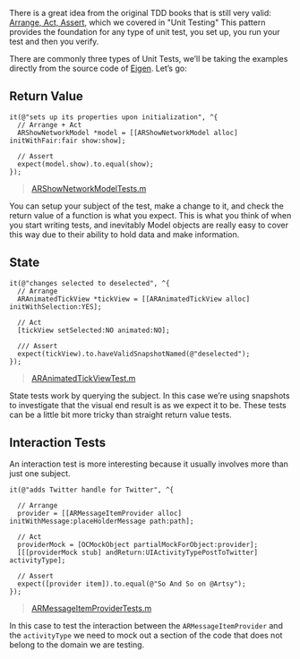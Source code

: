
There is a great idea from the original TDD books that is still very valid: [Arrange, Act, Assert](http://c2.com/cgi/wiki?ArrangeActAssert), which we covered in "Unit Testing" This pattern  provides the foundation for any type of unit test, you set up, you run your test and then you verify.

There are commonly three types of Unit Tests, we’ll be taking the examples directly from the source code of [Eigen](https://github.com/artsy/eigen/). Let’s go:

## Return Value

``` objc
it(@"sets up its properties upon initialization", ^{
  // Arrange + Act
  ARShowNetworkModel *model = [[ARShowNetworkModel alloc] initWithFair:fair show:show];

  // Assert
  expect(model.show).to.equal(show);
});

```

> [ARShowNetworkModelTests.m](https://github.com/artsy/eigen/blob/6635bd8dc62186422ad6537dbc582e828bcb3776/Artsy%20Tests/ARShowNetworkModelTests.m#L18-L22)

You can setup your subject of the test, make a change to it, and check the return value of a function is what you expect. This is what you think of when you start writing tests, and inevitably Model objects are really easy to cover this way due to their ability to hold data and make information.

## State

``` objc
it(@"changes selected to deselected", ^{
  // Arrange
  ARAnimatedTickView *tickView = [[ARAnimatedTickView alloc] initWithSelection:YES];

  // Act
  [tickView setSelected:NO animated:NO];

  /// Assert
  expect(tickView).to.haveValidSnapshotNamed(@"deselected");
});

```
> [ARAnimatedTickViewTest.m](https://github.com/artsy/eigen/blob/6635bd8dc62186422ad6537dbc582e828bcb3776/Artsy%20Tests/ARAnimatedTickViewTest.m#L27-L31)

State tests work by querying the subject. In this case we’re using snapshots to investigate that the visual end result is as we expect it to be.  These tests can be a little bit more tricky than straight return value tests.

## Interaction Tests

An interaction test is more interesting because it usually involves more than just one subject.

``` objc
it(@"adds Twitter handle for Twitter", ^{

  // Arrange
  provider = [[ARMessageItemProvider alloc] initWithMessage:placeHolderMessage path:path];

  // Act
  providerMock = [OCMockObject partialMockForObject:provider];
  [[[providerMock stub] andReturn:UIActivityTypePostToTwitter] activityType];

  // Assert
  expect([provider item]).to.equal(@"So And So on @Artsy");
});
```

> [ARMessageItemProviderTests.m](https://github.com/artsy/eigen/blob/6635bd8dc62186422ad6537dbc582e828bcb3776/Artsy%20Tests/ARMessageItemProviderTests.m#L53-L61)

In this case to test the interaction between the `ARMessageItemProvider` and the `activityType` we need to mock out a section of the code that does not belong to the domain we are testing.
